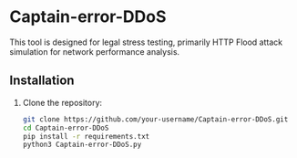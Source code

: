 # Captain-error-DDoS

This tool is designed for legal stress testing, primarily HTTP Flood attack simulation for network performance analysis.

## Installation

1. Clone the repository:
   ```bash
   git clone https://github.com/your-username/Captain-error-DDoS.git
   cd Captain-error-DDoS
   pip install -r requirements.txt
   python3 Captain-error-DDoS.py
